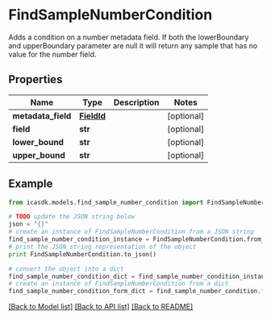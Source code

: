 # FindSampleNumberCondition

Adds a condition on a number metadata field. If both the lowerBoundary and upperBoundary parameter are null it will return any sample that has no value for the number field.

## Properties
Name | Type | Description | Notes
------------ | ------------- | ------------- | -------------
**metadata_field** | [**FieldId**](FieldId.md) |  | [optional] 
**field** | **str** |  | [optional] 
**lower_bound** | **str** |  | [optional] 
**upper_bound** | **str** |  | [optional] 

## Example

```python
from icasdk.models.find_sample_number_condition import FindSampleNumberCondition

# TODO update the JSON string below
json = "{}"
# create an instance of FindSampleNumberCondition from a JSON string
find_sample_number_condition_instance = FindSampleNumberCondition.from_json(json)
# print the JSON string representation of the object
print FindSampleNumberCondition.to_json()

# convert the object into a dict
find_sample_number_condition_dict = find_sample_number_condition_instance.to_dict()
# create an instance of FindSampleNumberCondition from a dict
find_sample_number_condition_form_dict = find_sample_number_condition.from_dict(find_sample_number_condition_dict)
```
[[Back to Model list]](../README.md#documentation-for-models) [[Back to API list]](../README.md#documentation-for-api-endpoints) [[Back to README]](../README.md)


